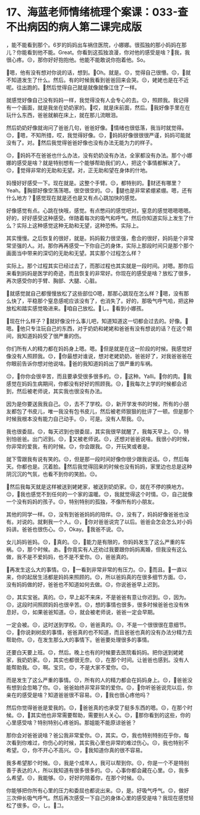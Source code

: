 # 17、海蓝老师情绪梳理个案课：033-查不出病因的病人第二课完成版

，能不能看到那个。6岁的妈妈出车祸住医院，小娜娜。很孤独的那小妈妈在那儿？你能看到他不能。Great。你看到这孤独浪漫，你对他的感受是啥？🎼我，我很心疼。😔，那你好好抱抱他。他能不能敢说你抱着他。So。

🎼嗯，他有没有想对你说的话，想到。🎼Oh。就是。😔，觉得自己很懵。😔，🎼就不知道发生了什么。然后。有的时候我看到爸爸回来会哭。😔，姥姥也是在不近呢。往出跑的。🎼然后觉得自己就是就像就像江住了一样。

就感觉好像自己没有妈妈一样，我觉得没有人会专心的去。😔，照顾我。我记得有一个画面，就是我坐在奶奶家的。🎼哎，就是床前面，然后。🎼我好像手里在在玩什么东西，爸爸就躺在床上，就在那儿流眼泪。

然后奶奶好像就询问了爸爸几句，爸爸好像。🎼情绪也很低落，我当时就觉得。😔，🎼嗯，不知所措，哎，我觉得好像。😔，🎼妈妈好像很很很严谨，妈妈可能就没有了。对。🎼然后我觉得爸爸好像也没有办法无能为力的样子。

😔，🎼妈妈不在爸爸也什么办法，没有奶奶没有办法，全家都没有办法。那个小娜娜的感受是啥？就是特别想有一个能够帮助我们的人，把这个事情都解决了。😔，🎼觉得非常的无助和无望。对，正无助和望在身体的什地。

妈慢好好感受一下。现在就是。这整个手臂。😔，都特别的。🎼财还有哪里？Yeah。🎼胸部好像空荡荡嗯。很空很空的。😔，🎼腿也是非常紧绷紧绷。嗯，还有什么地方？🎼感觉现在就是还也是又有点心跳加快的感觉。

好像感觉有点。心跳在快哦，感觉。有点憋闷的感觉吧对。窒息的感觉嗯嗯嗯嗯。好的，好好感受这种感受。伴随着每次的吸气和呼气。然后你知道实际上发生了什么？实际上这种感觉这种无助和无望，这种恐怖。实际上。

其实慢慢。之后恢复的很好，就是。妈妈毅力很坚强，愈合的很好，妈妈是个非常常坚强的人。对。那你再再感受一下你自己的身体，实际上那段时间只是那个那个画面当中带来的深切的无助和无望。其实那个过程怎么样？

实际上。那个过程其实已经过去了，而那过程也其实就是一段时间。对嗯。那你后来看到妈妈是医学的奇迹，而且恢复的非常好。你现在的感受是啥？放松了很多，再次感受你的手臂、胸部、大腿、心脏。

🎼就感觉就自己都慢慢放松了这些部位O嗯，那那心跳现在怎么样？🎼嗯，没有那么快了，平稳那个窒息感呢应该没有了，也消失了。好的，那吸气呼气哈，把这种放松和踏实感觉吸进来。🎼咱自己放松。🎼し。🎼看到小娜孩。

🎼现在什么样子？🎼就好像没什么事儿吧，知道知道这一切都会过去的。好像。🎼嗯。🎼他只专注玩自己的东西，对于奶奶和姥姥和爸爸有没有想说的话？在这个期间，我知道妈妈受了很严重的伤。

你们所有人的精力都在妈妈身上嗯。嗯。🎼但是就是在这一阶段的时候。我感觉好像没有人照顾我。😔，🎼你最想对谁说，想对老姥奶奶，爸爸好了，对我爸爸爸在你眼前告诉你想对他说啥。🎼爸的我知道妈妈出了很严重的车祸。

😔，🎼你你会很辛苦，而且要承受很多很多的。😔，🎼这种。Yalli。🎼你的肉。🎼我感觉在妈妈生病期间，你都没有好好的照顾我。😔，🎼我每次上学的时候都会迟到，然后被老师说，其实我也很没有办法。

因为是你要送我我自己。😔，去不了学校。😔，新开学发书的时候，所有的小朋友都包了书皮儿，唯一我没有包书皮儿，然后被老师狠狠的批评了一顿。但是那个时候我根本没有能力自己动手。😔，可是。没有人帮我。😔。

我也很委屈。😔，每天迟到也很委屈，其实我很早就醒了，我每天早上。😔，特别怕爸爸。出门迟到。😔，🎼又被老师说。😔，还想对爸爸说啥。我很小的时候，你非常的爱我，有的时候。😔，你会跟我。😔，开玩笑或者是。

就下雪跟我有说有笑的。😔，但是那一段时间好像你很少跟我说话。😔，然后每天。你都也是。沉着脸。🎼然后我觉得回来的时候也没有妈妈，家里边也总是这种阴沉沉的气氛，也看不到你的笑脸。😔。

🎼然后我每天就是这样被送到姥姥家，被送到奶奶家。😔，就在不停的换地方。😔，🎼我也感觉不到任何的一个家的温暖。😔，我就觉得这个时情。😔，自己就像一个没有妈妈的孩子。😔，特别特别的孤独，不像所有的小朋友。

其他的同学一样。😔，没有到爸爸妈妈的陪伴。😔，没有了，妈妈好像爸爸也没有。对说的。就剩我一个人。😔，🎼你对爸爸说完了以后。爸爸会怎会怎么对小妈妈讲。爸爸也很伤心。😔，Okay。🎼我爸不说。😔。

女儿妈妈爸妈。😔，🎼真的。😔，🎼能力是有限的，你妈妈发生了这么严重的车祸。😔，那个时候。あ。🎼你竟实有人还劝过我要跟你妈妈离婚，但我没有这么做，我不是不爱妈妈，也不是不爱你。😔，爸爸真的。

🎼再发生这么大的事情。😔，🎼一看到非常非常的有压力。😔，🎼而且。🎼一直以来，你的起居生活都是妈妈来照顾的。😔，所以爸妈真的在很多细节方面。😔，没有妈妈做的好，爸爸也不知道如何去做。😔，你说爸爸早上迟到。

😔，其实宝爸。真的。😔，早上起不来床，不是爸爸有意让你迟到。😔，因为。😔，这段时间照顾妈妈也很辛苦。😔，想的事情也很多，很多时候爸爸也没有休息好。😔，如果爸爸知道。😔，就会被老师说，爸爸一定会早期。

一定会被。😔，这时送到学校。😔，爸爸真的。😔，不是一个很很很在意细节。😔，🎼你说剥树皮的事情，爸爸真的也不知道，而且爸爸也真的没有办法分精力去帮助你。😔，在发生那么大的事情下。爸爸要处理很多的事情。

还要白天要上班。😔，然后。晚上也有的时候要去医院看妈妈。把你送到姥姥家，我奶奶家。😔，其实也都很无奈。😔，在那个时间。让爸爸也感到。没有人能帮助我。😔，啊。宝贝。😔，不是大家不爱你。😔。

而是发生了这么严重的事情。😔，所有的人的精力都会在妈妈身上。😔，🎼爸爸没有想到会忽略了你。😔，爸爸始终非常非常的爱你。😔，🎼你听爸爸说完以后，你亲在的感受是啥？知道爸爸很不容易。😔，🎼我也很心疼他吗？

然后你觉得爸爸是爱我的。😔，🎼爸爸真的也承受了挺多东西的嗯。😔，在那个时候。😔，🎼其实他也非常需要帮助，需要别人关心。😔，🎼那你看到的这些，你的心里感受啥？特别特别心疼爸妈。那姐能不能原谅爸爸？

那你会对爸爸说啥？爸公我非常爱你。😔，其实。😊，我也特别特别在乎你，每次看到你难过，你伤心的时候，其实我心里也非常的难过伤心。😔，我也特别不希望。😔，你不开心不高兴。😔，🎼我知道你真的很不容易。

我多希望那个时候。😔，我是个成年人，我可以帮到你。😔，你是一个不是特别善于表达的人，所以我知道有很多很多的。😔，心事你都会藏在心里。😔，我多么希望。😔，我能够。😔，好好的陪着你，在那个时候。😔。

你能够把你所有心里的压力和委屈也都说出来。😔，是。好吸气呼气。😔，做好三次伸长吸气呼气。然后再次感受一下自己的身体心里的感受是啥？我现在感觉轻松了很多。😔，し。🎼그。

